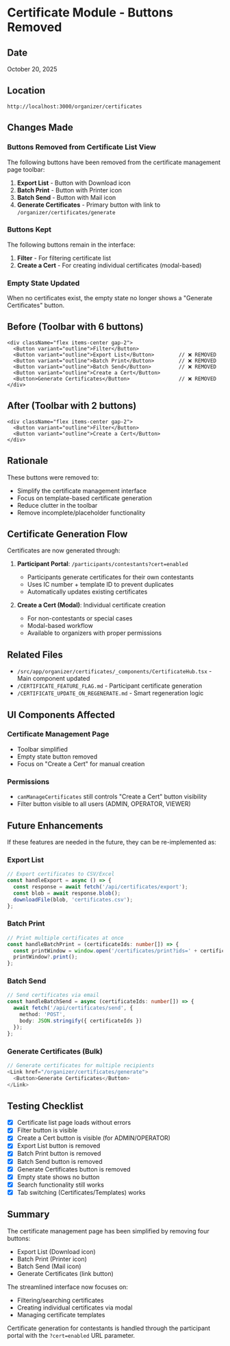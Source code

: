 # Certificate Module - Buttons Removed

## Date
October 20, 2025

## Location
`http://localhost:3000/organizer/certificates`

## Changes Made

### Buttons Removed from Certificate List View

The following buttons have been removed from the certificate management page toolbar:

1. **Export List** - Button with Download icon
2. **Batch Print** - Button with Printer icon  
3. **Batch Send** - Button with Mail icon
4. **Generate Certificates** - Primary button with link to `/organizer/certificates/generate`

### Buttons Kept

The following buttons remain in the interface:

1. **Filter** - For filtering certificate list
2. **Create a Cert** - For creating individual certificates (modal-based)

### Empty State Updated

When no certificates exist, the empty state no longer shows a "Generate Certificates" button.

## Before (Toolbar with 6 buttons)

```tsx
<div className="flex items-center gap-2">
  <Button variant="outline">Filter</Button>
  <Button variant="outline">Export List</Button>        // ❌ REMOVED
  <Button variant="outline">Batch Print</Button>        // ❌ REMOVED
  <Button variant="outline">Batch Send</Button>         // ❌ REMOVED
  <Button variant="outline">Create a Cert</Button>
  <Button>Generate Certificates</Button>                // ❌ REMOVED
</div>
```

## After (Toolbar with 2 buttons)

```tsx
<div className="flex items-center gap-2">
  <Button variant="outline">Filter</Button>
  <Button variant="outline">Create a Cert</Button>
</div>
```

## Rationale

These buttons were removed to:
- Simplify the certificate management interface
- Focus on template-based certificate generation
- Reduce clutter in the toolbar
- Remove incomplete/placeholder functionality

## Certificate Generation Flow

Certificates are now generated through:
1. **Participant Portal**: `/participants/contestants?cert=enabled`
   - Participants generate certificates for their own contestants
   - Uses IC number + template ID to prevent duplicates
   - Automatically updates existing certificates

2. **Create a Cert (Modal)**: Individual certificate creation
   - For non-contestants or special cases
   - Modal-based workflow
   - Available to organizers with proper permissions

## Related Files

- `/src/app/organizer/certificates/_components/CertificateHub.tsx` - Main component updated
- `/CERTIFICATE_FEATURE_FLAG.md` - Participant certificate generation
- `/CERTIFICATE_UPDATE_ON_REGENERATE.md` - Smart regeneration logic

## UI Components Affected

### Certificate Management Page
- Toolbar simplified
- Empty state button removed
- Focus on "Create a Cert" for manual creation

### Permissions
- `canManageCertificates` still controls "Create a Cert" button visibility
- Filter button visible to all users (ADMIN, OPERATOR, VIEWER)

## Future Enhancements

If these features are needed in the future, they can be re-implemented as:

### Export List
```typescript
// Export certificates to CSV/Excel
const handleExport = async () => {
  const response = await fetch('/api/certificates/export');
  const blob = await response.blob();
  downloadFile(blob, 'certificates.csv');
};
```

### Batch Print
```typescript
// Print multiple certificates at once
const handleBatchPrint = (certificateIds: number[]) => {
  const printWindow = window.open('/certificates/print?ids=' + certificateIds.join(','));
  printWindow?.print();
};
```

### Batch Send
```typescript
// Send certificates via email
const handleBatchSend = async (certificateIds: number[]) => {
  await fetch('/api/certificates/send', {
    method: 'POST',
    body: JSON.stringify({ certificateIds })
  });
};
```

### Generate Certificates (Bulk)
```typescript
// Generate certificates for multiple recipients
<Link href="/organizer/certificates/generate">
  <Button>Generate Certificates</Button>
</Link>
```

## Testing Checklist

- [x] Certificate list page loads without errors
- [x] Filter button is visible
- [x] Create a Cert button is visible (for ADMIN/OPERATOR)
- [x] Export List button is removed
- [x] Batch Print button is removed
- [x] Batch Send button is removed
- [x] Generate Certificates button is removed
- [x] Empty state shows no button
- [x] Search functionality still works
- [x] Tab switching (Certificates/Templates) works

## Summary

The certificate management page has been simplified by removing four buttons:
- Export List (Download icon)
- Batch Print (Printer icon)
- Batch Send (Mail icon)
- Generate Certificates (link button)

The streamlined interface now focuses on:
- Filtering/searching certificates
- Creating individual certificates via modal
- Managing certificate templates

Certificate generation for contestants is handled through the participant portal with the `?cert=enabled` URL parameter.
